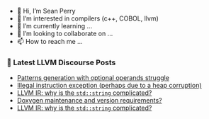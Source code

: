 - 👋 Hi, I’m Sean Perry
- 👀 I’m interested in compilers (c++, COBOL, llvm)
- 🌱 I’m currently learning ...
- 💞️ I’m looking to collaborate on ...
- 📫 How to reach me ...

<!---
s66perry/s66perry is a ✨ special ✨ repository because its `README.md` (this file) appears on your GitHub profile.
You can click the Preview link to take a look at your changes.
--->
### 📕 Latest LLVM Discourse Posts

<!-- DISCOURSE-LLVM:START -->
- [Patterns generation with optional operands struggle](https://discourse.llvm.org/t/patterns-generation-with-optional-operands-struggle/62180#post_3)
- [Illegal instruction exception &lpar;perhaps due to a heap corruption&rpar;](https://discourse.llvm.org/t/illegal-instruction-exception-perhaps-due-to-a-heap-corruption/62365#post_1)
- [LLVM IR: why is the `std::string` complicated?](https://discourse.llvm.org/t/llvm-ir-why-is-the-std-string-complicated/62361#post_2)
- [Doxygen maintenance and version requirements?](https://discourse.llvm.org/t/doxygen-maintenance-and-version-requirements/62363#post_1)
- [LLVM IR: why is the `std::string` complicated?](https://discourse.llvm.org/t/llvm-ir-why-is-the-std-string-complicated/62361#post_1)
<!-- DISCOURSE-LLVM:END -->

